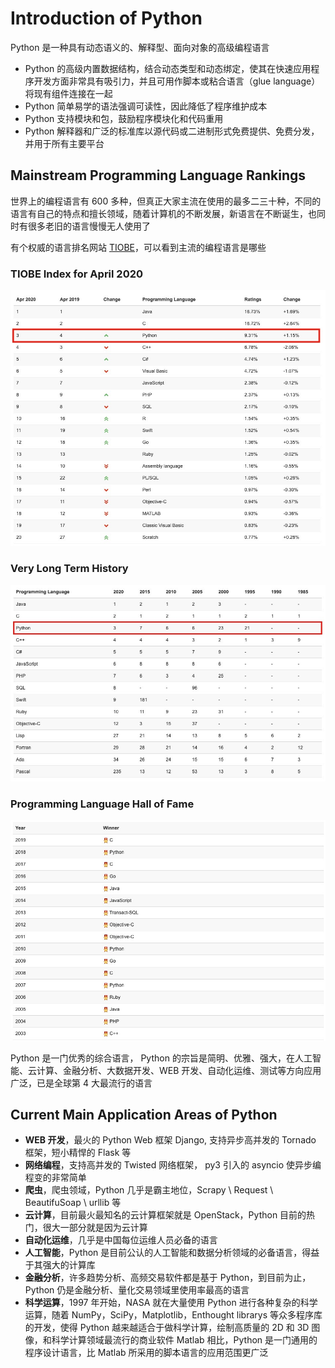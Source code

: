 # Introduction of Python

Python 是一种具有动态语义的、解释型、面向对象的高级编程语言

- Python 的高级内置数据结构，结合动态类型和动态绑定，使其在快速应用程序开发方面非常具有吸引力，并且可用作脚本或粘合语言（glue language）将现有组件连接在一起
- Python 简单易学的语法强调可读性，因此降低了程序维护成本
- Python 支持模块和包，鼓励程序模块化和代码重用
- Python 解释器和广泛的标准库以源代码或二进制形式免费提供、免费分发，并用于所有主要平台

## Mainstream Programming Language Rankings

世界上的编程语言有 600 多种，但真正大家主流在使用的最多二三十种，不同的语言有自己的特点和擅长领域，随着计算机的不断发展，新语言在不断诞生，也同时有很多老旧的语言慢慢无人使用了

有个权威的语言排名网站 [TIOBE](https://www.tiobe.com/tiobe-index/)，可以看到主流的编程语言是哪些

### TIOBE Index for April 2020

![TIOBE Index for April 2020](./figs/TIOBE-Index-for-April-2020.jpg)

### Very Long Term History

![Very Long Term History](./figs/Very-Long-Term-History.jpg)

### Programming Language Hall of Fame 

![Programming Language Hall of Fame](./figs/Programming-Language-Hall-of-Fame.jpg)

Python 是一门优秀的综合语言， Python 的宗旨是简明、优雅、强大，在人工智能、云计算、金融分析、大数据开发、WEB 开发、自动化运维、测试等方向应用广泛，已是全球第 4 大最流行的语言

## Current Main Application Areas of Python

- **WEB 开发**，最火的 Python Web 框架 Django, 支持异步高并发的 Tornado 框架，短小精悍的 Flask 等
- **网络编程**，支持高并发的 Twisted 网络框架， py3 引入的 asyncio 使异步编程变的非常简单
- **爬虫**，爬虫领域，Python 几乎是霸主地位，Scrapy \ Request \ BeautifuSoap \ urllib 等
- **云计算**，目前最火最知名的云计算框架就是 OpenStack，Python 目前的热门，很大一部分就是因为云计算
- **自动化运维**，几乎是中国每位运维人员必备的语言
- **人工智能**，Python 是目前公认的人工智能和数据分析领域的必备语言，得益于其强大的计算库
- **金融分析**，许多趋势分析、高频交易软件都是基于 Python，到目前为止，Python 仍是金融分析、量化交易领域里使用率最高的语言
- **科学运算**，1997 年开始，NASA 就在大量使用 Python 进行各种复杂的科学运算，随着 NumPy，SciPy，Matplotlib，Enthought librarys 等众多程序库的开发，使得 Python 越来越适合于做科学计算，绘制高质量的 2D 和 3D 图像，和科学计算领域最流行的商业软件 Matlab 相比，Python 是一门通用的程序设计语言，比 Matlab 所采用的脚本语言的应用范围更广泛

